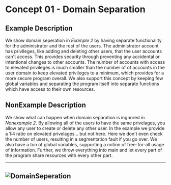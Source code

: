 # Concept 01 - Domain Separation

## Example Description
We show domain seperation in *Example 2* by having separate functionality for 
the administrator and the rest of the users. The administrator account has 
privileges, like adding and deleting other users, that the user accounts can't 
access. This provides security through preventing any accidental or intentional 
changes to other accounts. The number 
of accounts with access to elevated privileges is much smaller than the number 
of of accounts in the user domain to keep elevated privileges to a minimum, 
which provides for a more secure program overall. We also support this concept 
by keeping few global variables and separating the program itself into separate 
functions which have access to their own resources. 


## NonExample Description
We show what can happen when domain separation is ingnored in *Nonexample 2*. 
By allowing all of the users to have the same privelages, you allow any user to 
create or delete any other user. In the example we provide a 1:4 ratio on 
elevated privelages... but not here. Here we don't even check the number of 
users, resulting in a segmentation fault if you go over. We also have a ton of 
global variables, supporting a notion of free-for-all usage of information. 
Further, we throw everything into main and let every part of the program share 
resources with every other part. 

----
![DomainSeperation](/Concept01-DomainSeperation/domainseperation.jpg)
----